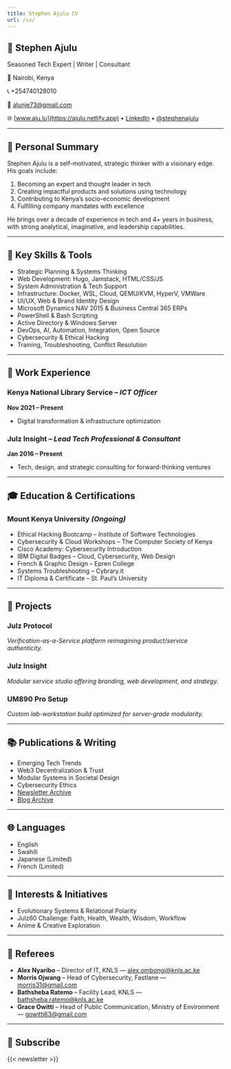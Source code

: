```yaml
---
title: Stephen Ajulu CV
url: /cv/
---
```


## 👤 Stephen Ajulu
Seasoned Tech Expert | Writer | Consultant

📍 Nairobi, Kenya

📞 +254740128010

📧 alunje73@gmail.com

🌐 [www.aju.lu](https://ajulu.netlify.app) • [LinkedIn](https://linkedin.com/in/stephenajulu) • [@stephenajulu](https://twitter.com/stephenajulu)

---

## 🧭 Personal Summary
Stephen Ajulu is a self-motivated, strategic thinker with a visionary edge. His goals include:
1. Becoming an expert and thought leader in tech
2. Creating impactful products and solutions using technology
3. Contributing to Kenya’s socio-economic development
4. Fulfilling company mandates with excellence

He brings over a decade of experience in tech and 4+ years in business, with strong analytical, imaginative, and leadership capabilities.

---

## 🔧 Key Skills & Tools
- Strategic Planning & Systems Thinking
- Web Development: Hugo, Jamstack, HTML/CSS/JS
- System Administration & Tech Support
- Infrastructure: Docker, WSL, Cloud, QEMU/KVM, HyperV, VMWare
- UI/UX, Web & Brand Identity Design
- Microsoft Dynamics NAV 2015 & Business Central 365 ERPs
- PowerShell & Bash Scripting
- Active Directory & Windows Server
- DevOps, AI, Automation, Integration, Open Source
- Cybersecurity & Ethical Hacking
- Training, Troubleshooting, Conflict Resolution

---

## 💼 Work Experience

### Kenya National Library Service – *ICT Officer*
**Nov 2021 – Present**
- Digital transformation & infrastructure optimization

### Julz Insight – *Lead Tech Professional & Consultant*
**Jan 2016 – Present**
- Tech, design, and strategic consulting for forward-thinking ventures

---

## 🎓 Education & Certifications

### Mount Kenya University *(Ongoing)*
- Ethical Hacking Bootcamp – Institute of Software Technologies
- Cybersecurity & Cloud Workshops – The Computer Society of Kenya
- Cisco Academy: Cybersecurity Introduction
- IBM Digital Badges – Cloud, Cybersecurity, Web Design
- French & Graphic Design – Epren College
- Systems Troubleshooting – Cybrary.it
- IT Diploma & Certificate – St. Paul’s University

---

## 🚀 Projects
### Julz Protocol
*Verification-as-a-Service platform reimagining product/service authenticity.*

### Julz Insight
*Modular service studio offering branding, web development, and strategy.*

### UM890 Pro Setup
*Custom lab-workstation build optimized for server-grade modularity.*

---

## 📚 Publications & Writing
- Emerging Tech Trends
- Web3 Decentralization & Trust
- Modular Systems in Societal Design
- Cybersecurity Ethics
- [Newsletter Archive](https://buttondown.com/ajulu)
- [Blog Archive](https://ajulu.netlify.app)

---

## 🌐 Languages
- English
- Swahili
- Japanese (Limited)
- French (Limited)

---

## 🌱 Interests & Initiatives
- Evolutionary Systems & Relational Polarity
- Julz60 Challenge: Faith, Health, Wealth, Wisdom, Workflow
- Anime & Creative Exploration

---

## 👥 Referees
- **Alex Nyaribo** – Director of IT, KNLS — alex.ombongi@knls.ac.ke
- **Morris Ojwang** – Head of Cybersecurity, Fastlane — morris31@gmail.com
- **Bathsheba Ratemo** – Facility Lead, KNLS — bathsheba.ratemo@knls.ac.ke
- **Grace Owitti** – Head of Public Communication, Ministry of Environment — gowitti63@gmail.com

---

## 📰 Subscribe

{{< newsletter >}}
